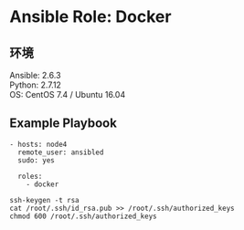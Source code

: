 # Ansible Role: Docker  

## 环境
Ansible: 2.6.3  
Python: 2.7.12  
OS: CentOS 7.4 / Ubuntu 16.04  


## Example Playbook
```
- hosts: node4
  remote_user: ansibled
  sudo: yes  

  roles:
    - docker
```

```
ssh-keygen -t rsa
cat /root/.ssh/id_rsa.pub >> /root/.ssh/authorized_keys
chmod 600 /root/.ssh/authorized_keys
```
